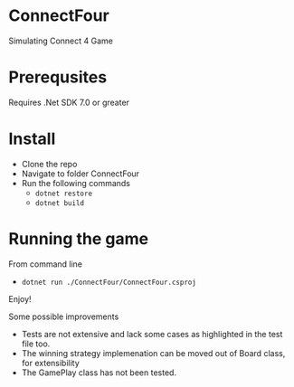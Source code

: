 # ConnectFour
Simulating Connect 4 Game

# Prerequsites
Requires .Net SDK 7.0 or greater

# Install
- Clone the repo
- Navigate to folder ConnectFour
- Run the following commands 
  - `dotnet restore`
  - `dotnet build`

# Running the game
From command line
- `dotnet run ./ConnectFour/ConnectFour.csproj` 

Enjoy!

Some possible improvements
- Tests are not extensive and lack some cases as highlighted in the test file too.
- The winning strategy implemenation can be moved out of Board class, for extensibility
- The GamePlay class has not been tested.
